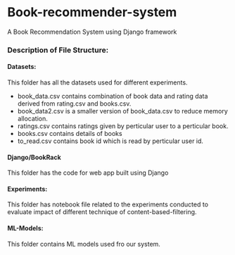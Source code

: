 # Book-recommender-system
A Book Recommendation System using Django framework

### Description of File Structure:

#### Datasets:
This folder has all the datasets used for different experiments.
* book_data.csv contains combination of book data and rating data derived from rating.csv and books.csv.
* book_data2.csv is a smaller version of book_data.csv to reduce memory allocation.
* ratings.csv contains ratings given by perticular user to a perticular book.
* books.csv contains details of books
* to_read.csv contains book id which is read by perticular user id.

#### Django/BookRack
This folder has the code for web app built using Django

#### Experiments:
This folder has notebook file related to the experiments conducted to evaluate impact of different technique of content-based-filtering.

#### ML-Models:
This folder contains ML models used fro our system.





